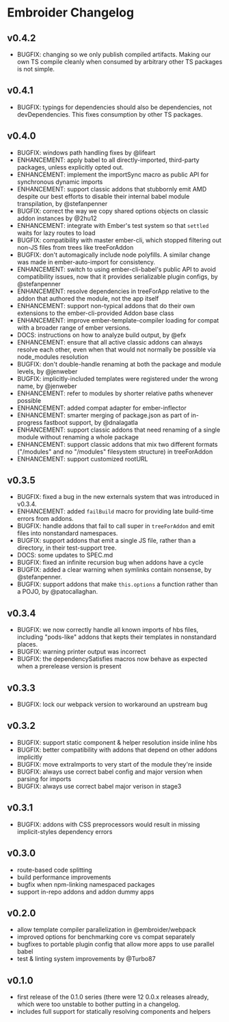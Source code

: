 # Embroider Changelog

## v0.4.2

- BUGFIX: changing so we only publish compiled artifacts. Making our own TS compile cleanly when consumed by arbitrary other TS packages is not simple.

## v0.4.1

- BUGFIX: typings for dependencies should also be dependencies, not devDependencies. This fixes consumption by other TS packages.

## v0.4.0

- BUGFIX: windows path handling fixes by @lifeart
- ENHANCEMENT: apply babel to all directly-imported, third-party packages, unless explicitly opted out.
- ENHANCEMENT: implement the importSync macro as public API for synchronous dynamic imports
- ENHANCEMENT: support classic addons that stubbornly emit AMD despite our best efforts to disable their internal babel module transpilation, by @stefanpenner
- BUGFIX: correct the way we copy shared options objects on classic addon instances by @2hu12
- ENHANCEMENT: integrate with Ember's test system so that `settled` waits for lazy routes to load
- BUGFIX: compatibility with master ember-cli, which stopped filtering out non-JS files from trees like treeForAddon
- BUGFIX: don't automagically include node polyfills. A similar change was made in ember-auto-import for consistency.
- ENHANCEMENT: switch to using ember-cli-babel's public API to avoid compatibility issues, now that it provides serializable plugin configs, by @stefanpenner
- ENHANCEMENT: resolve dependencies in treeForApp relative to the addon that authored the module, not the app itself
- ENHANCEMENT: support non-typical addons that do their own extensions to the ember-cli-provided Addon base class
- ENHANCEMENT: improve ember-template-compiler loading for compat with a broader range of ember versions.
- DOCS: instructions on how to analyze build output, by @efx
- ENHANCEMENT: ensure that all active classic addons can always resolve each other, even when that would not normally be possible via node_modules resolution
- BUGFIX: don't double-handle renaming at both the package and module levels, by @jenweber
- BUGFIX: implicitly-included templates were registered under the wrong name, by @jenweber
- ENHANCEMENT: refer to modules by shorter relative paths whenever possible
- ENHANCEMENT: added compat adapter for ember-inflector
- ENHANCEMENT: smarter merging of package.json as part of in-progress fastboot support, by @dnalagatla
- ENHANCEMENT: support classic addons that need renaming of a single module without renaming a whole package
- ENHANCEMENT: support classic addons that mix two different formats ("/modules" and no "/modules" filesystem structure) in treeForAddon
- ENHANCEMENT: support customized rootURL

## v0.3.5

- BUGFIX: fixed a bug in the new externals system that was introduced in v0.3.4.
- ENHANCEMENT: added `failBuild` macro for providing late build-time errors from addons.
- BUGFIX: handle addons that fail to call super in `treeForAddon` and emit files into nonstandard namespaces.
- BUGFIX: support addons that emit a single JS file, rather than a directory, in their test-support tree.
- DOCS: some updates to SPEC.md
- BUGFIX: fixed an infinite recursion bug when addons have a cycle
- BUGFIX: added a clear warning when symlinks contain nonsense, by @stefanpenner.
- BUGFIX: support addons that make `this.options` a function rather than a POJO, by @patocallaghan.

## v0.3.4

- BUGFIX: we now correctly handle all known imports of hbs files, including
  "pods-like" addons that kepts their templates in nonstandard places.
- BUGFIX: warning printer output was incorrect
- BUGFIX: the dependencySatisfies macros now behave as expected when a
  prerelease version is present

## v0.3.3

- BUGFIX: lock our webpack version to workaround an upstream bug

## v0.3.2

- BUGFIX: support static component & helper resolution inside inline hbs
- BUGFIX: better compatibility with addons that depend on other addons implicitly
- BUGFIX: move extraImports to very start of the module they're inside
- BUGFIX: always use correct babel config and major version when parsing for imports
- BUGFIX: always use correct babel major verison in stage3

## v0.3.1

- BUGFIX: addons with CSS preprocessors would result in missing implicit-styles dependency errors

## v0.3.0

- route-based code splitting
- build performance improvements
- bugfix when npm-linking namespaced packages
- support in-repo addons and addon dummy apps

## v0.2.0

- allow template compiler parallelization in @embroider/webpack
- improved options for benchmarking core vs compat separately
- bugfixes to portable plugin config that allow more apps to use parallel babel
- test & linting system improvements by @Turbo87

## v0.1.0

- first release of the 0.1.0 series (there were 12 0.0.x releases already, which were too unstable to bother putting in a changelog.
- includes full support for statically resolving components and helpers

